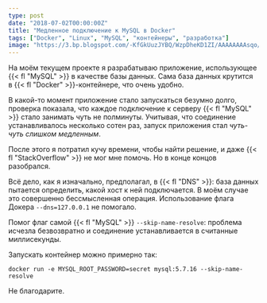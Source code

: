 ```yaml
---
type: post
date: "2018-07-02T00:00:00Z"
title: "Медленное подключение к MySQL в Docker"
tags: ["Docker", "Linux", "MySQL", "контейнеры", "разработка"]
image: "https://3.bp.blogspot.com/-KfGkUuzJYBQ/WzpDheKD1ZI/AAAAAAAAsqo/H970WSIWmPgOu7qEpqPfUHUDIljzALuigCKgBGAs/s1600/mysql.png"
---
```


На моём текущем проекте я разрабатываю приложение, использующее {{< fl "MySQL" >}} в качестве базы данных. Сама база данных крутится в {{< fl "Docker" >}}-контейнере, что очень удобно.

В какой-то момент приложение стало запускаться безумно долго,  проверка показала, что каждое подключение к серверу {{< fl "MySQL" >}} стало занимать чуть не полминуты. Учитывая, что соединение устанавливалось несколько сотен раз, запуск приложения стал *чуть-чуть слишком медленным*.

После этого я потратил кучу времени, чтобы найти решение, и даже {{< fl "StackOverflow" >}} не мог мне помочь. Но в конце концов разобрался.

<!--more-->

Всё дело, как я изначально, предполагал, в {{< fl "DNS" >}}: база данных пытается определить, какой хост к ней подключается. В моём случае это совершенно бессмысленная операция. Использование флага Докера `--dns=127.0.0.1` не помогало.

Помог флаг самой {{< fl "MySQL" >}} `--skip-name-resolve`: проблема исчезла безвозвратно и соединение устанавливается в считанные миллисекунды.

Запускать контейнер можно примерно так:

```
docker run -e MYSQL_ROOT_PASSWORD=secret mysql:5.7.16 --skip-name-resolve
```

Не благодарите.
